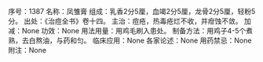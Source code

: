 序号：1387
名称：凤雏膏
组成：乳香2分5厘，血竭2分5厘，龙骨2分5厘，轻粉5分。
出处：《治痘全书》卷十四。
主治：痘疮，热毒疮烂不收，并疳蚀不敛。
加减：None
功效：None
用法用量：用鸡毛刷入患处。
制备方法：用鸡子4-5个煮熟，去白熬油，与药和匀。
临床应用：None
各家论述：None
用药禁忌：None
附注：None
